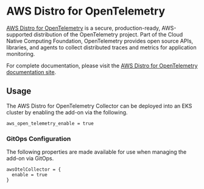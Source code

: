 # AWS Distro for OpenTelemetry

[AWS Distro for OpenTelemetry](https://aws.amazon.com/otel) is a secure, production-ready, AWS-supported distribution of the OpenTelemetry project. Part of the Cloud Native Computing Foundation, OpenTelemetry provides open source APIs, libraries, and agents to collect distributed traces and metrics for application monitoring.

For complete documentation, please visit the [AWS Distro for OpenTelemetry documentation site](https://aws-otel.github.io/).

## Usage

The AWS Distro for OpenTelemetry Collector can be deployed into an EKS cluster by enabling the add-on via the following.

```
aws_open_telemetry_enable = true
```

### GitOps Configuration 

The following properties are made available for use when managing the add-on via GitOps. 

```
awsOtelCollector = {
  enable = true
}
```